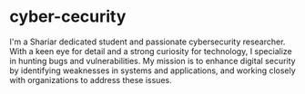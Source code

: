# cyber-cecurity
I'm a Shariar  dedicated student and passionate cybersecurity researcher. With a keen eye for detail and a strong curiosity for technology, I specialize in hunting bugs and vulnerabilities. My mission is to enhance digital security by identifying weaknesses in systems and applications, and working closely with organizations to address these issues.
